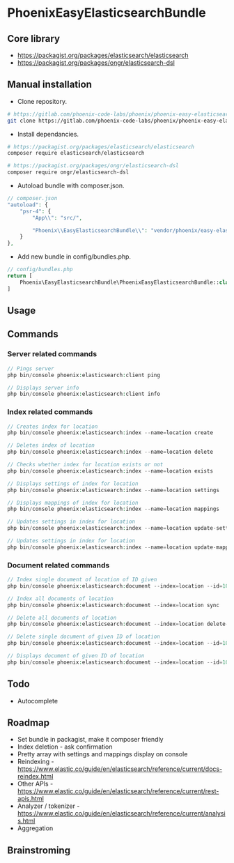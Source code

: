# PhoenixEasyElasticsearchBundle

## Core library

- https://packagist.org/packages/elasticsearch/elasticsearch
- https://packagist.org/packages/ongr/elasticsearch-dsl

## Manual installation

- Clone repository.

```sh
# https://gitlab.com/phoenix-code-labs/phoenix/phoenix-easy-elasticsearch-bundle
git clone https://gitlab.com/phoenix-code-labs/phoenix/phoenix-easy-elasticsearch-bundle.git
```

- Install dependancies.

```sh
# https://packagist.org/packages/elasticsearch/elasticsearch
composer require elasticsearch/elasticsearch

# https://packagist.org/packages/ongr/elasticsearch-dsl
composer require ongr/elasticsearch-dsl
```
- Autoload bundle with composer.json.

```php
// composer.json
"autoload": {
    "psr-4": {
        "App\\": "src/",

        "Phoenix\\EasyElasticsearchBundle\\": "vendor/phoenix/easy-elasticsearch-bundle/"
    }
},
```

- Add new bundle in config/bundles.php.

```php
// config/bundles.php
return [
    Phoenix\EasyElasticsearchBundle\PhoenixEasyElasticsearchBundle::class => ['all' => true],
]
```
## Usage

## Commands

### Server related commands

```php
// Pings server
php bin/console phoenix:elasticsearch:client ping

// Displays server info
php bin/console phoenix:elasticsearch:client info
```

### Index related commands

```php
// Creates index for location
php bin/console phoenix:elasticsearch:index --name=location create
```

```php
// Deletes index of location
php bin/console phoenix:elasticsearch:index --name=location delete
```

```php
// Checks whether index for location exists or not
php bin/console phoenix:elasticsearch:index --name=location exists
```

```php
// Displays settings of index for location
php bin/console phoenix:elasticsearch:index --name=location settings
```

```php
// Displays mappings of index for location
php bin/console phoenix:elasticsearch:index --name=location mappings
```

```php
// Updates settings in index for location
php bin/console phoenix:elasticsearch:index --name=location update-settings
```

```php
// Updates settings in index for location
php bin/console phoenix:elasticsearch:index --name=location update-mappings
```

### Document related commands

```php
// Index single document of location of ID given
php bin/console phoenix:elasticsearch:document --index=location --id=10 sync-by-id
```

```php
// Index all documents of location
php bin/console phoenix:elasticsearch:document --index=location sync
```

```php
// Delete all documents of location
php bin/console phoenix:elasticsearch:document --index=location delete-all
```

```php
// Delete single document of given ID of location
php bin/console phoenix:elasticsearch:document --index=location --id=10 delete-by-id
```

```php
// Displays document of given ID of location
php bin/console phoenix:elasticsearch:document --index=location --id=10 get
```

## Todo

- Autocomplete

## Roadmap

- Set bundle in packagist, make it composer friendly
- Index deletion - ask confirmation
- Pretty array with settings and mappings display on console
- Reindexing - https://www.elastic.co/guide/en/elasticsearch/reference/current/docs-reindex.html
- Other APIs - https://www.elastic.co/guide/en/elasticsearch/reference/current/rest-apis.html
- Analyzer / tokenizer - https://www.elastic.co/guide/en/elasticsearch/reference/current/analysis.html
- Aggregation

## Brainstroming

